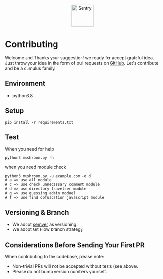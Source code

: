 
<p align="center">
  <p align="center">
    <a href="https://cumulus.tophat.cloud" target="_blank">
      <img src="https://jinui.s3.ap-northeast-2.amazonaws.com/tophat/logo.png" alt="Sentry" height="72">
    </a>
  </p>
</p>

# Contributing

Welcome and Thanks your suggestion! we ready for accept grateful idea.
Just throw your idea in the form of pull requests on [GitHub](https://github.com/tophat-cloud/tophat-cumulus-attack).
Let's contribute and be a cumulus family!


## Environment

- python3.8


## Setup
```
pip install -r requirements.txt
```

## Test
When you need for help
```
python3 mushroom.py -h
```

when you need module check
```
python3 mushroom.py -u example.com -o d 
# a => use all module
# c => use check unnecessary comment module
# d => use directory travelser module
# g => use guessing admin moduel
# f => use find obfuscation javascript module
```

## Versioning & Branch
- We adopt [semver](https://semver.org) as versioning.
- We adopt Git Flow branch strategy.

## Considerations Before Sending Your First PR
When contributing to the codebase, please note:

- Non-trivial PRs will not be accepted without tests (see above).
- Please do not bump version numbers yourself.



